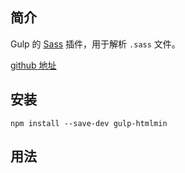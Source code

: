 ## 简介

Gulp 的 [Sass](https://www.sass.hk/) 插件，用于解析 `.sass` 文件。

[github 地址](https://github.com/jonschlinkert/gulp-htmlmin)

## 安装

```
npm install --save-dev gulp-htmlmin
```

## 用法

```js

```



